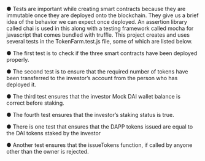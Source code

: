 ● Tests are important while creating smart contracts because they are immutable once they are deployed onto the blockchain. They give us a brief idea of the behavior we can expect once deployed. An assertion library called chai is used in this along with a testing framework called mocha for javascript that comes bundled with truffle.
This project creates and uses several tests in the TokenFarm.test.js file, some of which are listed below.

● The first test is to check if the three smart contracts have been deployed properly.

● The second test is to ensure that the required number of tokens have been transferred to the investor’s account from the person who has deployed it.

● The third test ensures that the investor Mock DAI wallet balance is correct before staking.

● The fourth test ensures that the investor’s staking status is true.

● There is one test that ensures that the DAPP tokens issued are equal to the DAI tokens staked by the investor

● Another test ensures that the issueTokens function, if called by anyone other than the owner is rejected.

